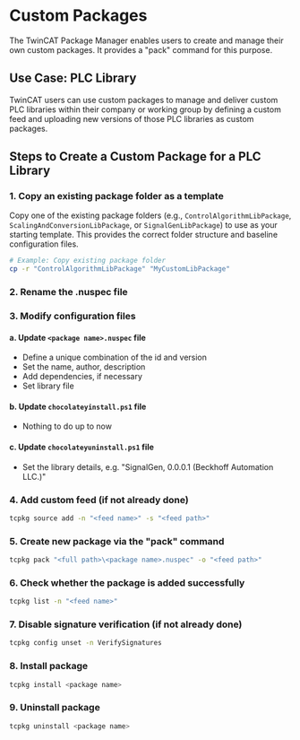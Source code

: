# Custom Packages

The TwinCAT Package Manager enables users to create and manage their own custom packages. It provides a "pack" command for this purpose.

## Use Case: PLC Library

TwinCAT users can use custom packages to manage and deliver custom PLC libraries within their company or working group by defining a custom feed and uploading new versions of those PLC libraries as custom packages.

## Steps to Create a Custom Package for a PLC Library

### 1. Copy an existing package folder as a template
Copy one of the existing package folders (e.g., `ControlAlgorithmLibPackage`, `ScalingAndConversionLibPackage`, or `SignalGenLibPackage`) to use as your starting template. This provides the correct folder structure and baseline configuration files.

```bash
# Example: Copy existing package folder
cp -r "ControlAlgorithmLibPackage" "MyCustomLibPackage"
```

### 2. Rename the .nuspec file

### 3. Modify configuration files

#### a. Update `<package name>.nuspec` file
- Define a unique combination of the id and version
- Set the name, author, description
- Add dependencies, if necessary
- Set library file

#### b. Update `chocolateyinstall.ps1` file
- Nothing to do up to now

#### c. Update `chocolateyuninstall.ps1` file
- Set the library details, e.g. "SignalGen, 0.0.0.1 (Beckhoff Automation LLC.)"

### 4. Add custom feed (if not already done)
```bash
tcpkg source add -n "<feed name>" -s "<feed path>"
```

### 5. Create new package via the "pack" command
```bash
tcpkg pack "<full path>\<package name>.nuspec" -o "<feed path>"
```

### 6. Check whether the package is added successfully
```bash
tcpkg list -n "<feed name>"
```

### 7. Disable signature verification (if not already done)
```bash
tcpkg config unset -n VerifySignatures
```

### 8. Install package
```bash
tcpkg install <package name>
```

### 9. Uninstall package
```bash
tcpkg uninstall <package name>
```